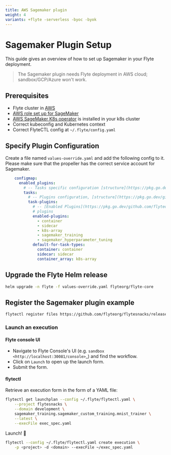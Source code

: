 ```yaml
---
title: AWS Sagemaker plugin
weight: 4
variants: +flyte -serverless -byoc -byok
---
```


# Sagemaker Plugin Setup


This guide gives an overview of how to set up Sagemaker in your Flyte deployment.

> The Sagemaker plugin needs Flyte deployment in AWS cloud; sandbox/GCP/Azure won't work.

## Prerequisites
   
* Flyte cluster in [AWS](https://docs.flyte.org/en/latest/deployment/aws/index.html#deployment-aws)
* [AWS role set up for SageMaker](https://docs.aws.amazon.com/sagemaker/latest/dg/sagemaker-roles.html)
* [AWS SageMaker K8s operator](https://github.com/aws/amazon-sagemaker-operator-for-k8s) is installed in your k8s cluster
* Correct kubeconfig and Kubernetes context
* Correct FlyteCTL config at `~/.flyte/config.yaml`

## Specify Plugin Configuration

Create a file named ``values-override.yaml`` and add the following config to it.
Please make sure that the propeller has the correct service account for Sagemaker.

```yaml
    configmap:
      enabled_plugins:
        # -- Tasks specific configuration [structure](https://pkg.go.dev/github.com/flyteorg/flytepropeller/pkg/controller/nodes/task/config#GetConfig)
        tasks:
          # -- Plugins configuration, [structure](https://pkg.go.dev/github.com/flyteorg/flytepropeller/pkg/controller/nodes/task/config#TaskPluginConfig)
          task-plugins:
            # -- [Enabled Plugins](https://pkg.go.dev/github.com/flyteorg/flyteplugins/go/tasks/config#Config).
            # plugins
            enabled-plugins:
              - container
              - sidecar
              - k8s-array
              - sagemaker_training
              - sagemaker_hyperparameter_tuning
            default-for-task-types:
              container: container
              sidecar: sidecar
              container_array: k8s-array
```
## Upgrade the Flyte Helm release

```bash
helm upgrade -n flyte -f values-override.yaml flyteorg/flyte-core
```

## Register the Sagemaker plugin example


```bash
flytectl register files https://github.com/flyteorg/flytesnacks/releases/download/v0.3.0/snacks-cookbook-integrations-aws-sagemaker_training.tar.gz --archive -p flytesnacks -d development
```

### Launch an execution

#### Flyte console UI

* Navigate to Flyte Console's UI (e.g. `sandbox <http://localhost:30081/console>`_) and find the workflow.
* Click on `Launch` to open up the launch form.
* Submit the form.

#### flytectl
   
Retrieve an execution form in the form of a YAML file:
   
```bash
flytectl get launchplan --config ~/.flyte/flytectl.yaml \
    --project flytesnacks \
    --domain development \
    sagemaker_training.sagemaker_custom_training.mnist_trainer \
    --latest \
    --execFile exec_spec.yaml
 ```  
Launch! 🚀
   
```bash
flytectl --config ~/.flyte/flytectl.yaml create execution \
    -p <project> -d <domain> --execFile ~/exec_spec.yaml
```
